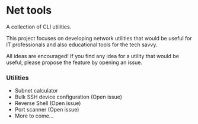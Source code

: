 # Net tools
A collection of CLI utilities.

This project focuses on developing network utilities that would be useful for IT professionals and also educational tools for the tech savvy.

All ideas are encouraged! If you find any idea for a utility that would be useful, please propose the feature by opening an issue.

### Utilities
- Subnet calculator
- Bulk SSH device configuration (Open issue)
- Reverse Shell (Open issue)
- Port scanner (Open issue)
- More to come...

